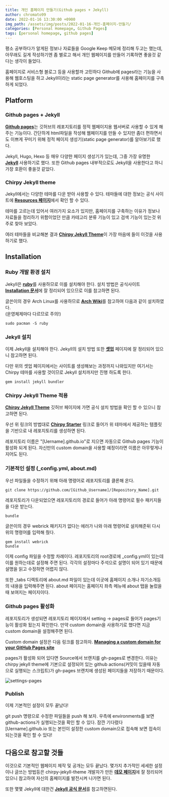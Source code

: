 ```yaml
---
title: 개인 홈페이지 만들기(Github pages + Jekyll)
author: chromato99
date: 2022-01-16 13:30:00 +0900
img_path: /assets/img/posts/2022-01-16-개인-홈페이지-만들기/
categories: [Personal Homepage, Github Pages]
tags: [personal homepage, github pages]
---
```


평소 공부하다가 알게된 정보나 자료들을 Google Keep 메모에 정리해 두고는 했는데, 아무래도 길게 작성하기엔 좀 별로고 해서 개인 웹페이지를 만들어 기록하면 좋을것 같다는 생각이 들었다.

홈페이지로 서비스형 블로그 등을 사용할까 고민하다 Github에 pages라는 기능을 사용해 웹호스팅을 하고 Jekyll이라는 static page generator를 사용해 홈페이지를 구축하게 되었다.

## Platform

### Github pages + Jekyll

[**Github pages**](https://pages.github.com)는 깃허브의 레포지토리를 정적 웹페이지용 웹서버로 사용할 수 있게 해주는 기능이다. 간단하게 html파일을 작성해 웹페이지를 만들 수 있지만 좀더 편하면서도 이쁘게 꾸미기 위해 정적 페이지 생성기(static page generator)를 알아보기로 했다.

Jekyll, Hugo, Hexo 등 매우 다양한 페이지 생성기가 있는데, 그중 가장 유명한 [**Jekyll**](https://jekyllrb-ko.github.io) 사용하기로 했다. 또한 Github pages 내부적으로도 Jekyll을 사용한다고 하니 가장 호환이 좋을것 같았다.

### Chirpy Jekyll theme

Jekyll에서는 다양한 테마를 다운 받아 사용할 수 있다. 테마들에 대한 정보는 공식 사이트에 [**Resources 페이지**](https://jekyllrb-ko.github.io/resources/)에서 확인 할 수 있다.

테마를 고르는데 있어서 여러가지 요소가 있지만, 홈페이지를 구축하는 이유가 정보나 자료들을 정리하기 위함이었던 만큼 카테고리 분류 기능이 있고 검색 기능이 있는것 위주로 찾아 보았다. 

여러 테마들을 비교해본 결과 [**Chirpy Jekyll Theme**](https://github.com/cotes2020/jekyll-theme-chirpy)이 가장 마음에 들이 이것을 사용하기로 했다.

## Installation

### Ruby 개발 환경 설치

Jekyll은 [**ruby**](https://www.ruby-lang.org/ko/)를 사용하므로 이를 설치해야 한다.
설치 방법은 공식사이트 [**Installation 문서**](https://www.ruby-lang.org/ko/documentation/installation/)에 잘 정리되어 있으므로 이를 참고하면 된다.

글쓴이의 경우 Arch Linux를 사용하므로 [**Arch Wiki**](https://wiki.archlinux.org/title/Ruby)를 참고하여 다음과 같이 설치하였다.<br>(운영체제마다 다르므로 주의!)
```shell
sudo pacman -S ruby
```

### Jekyll 설치

이제 Jekyll을 설치해야 한다. Jekyll의 설치 방법 또한 [**셋업**](https://jekyllrb-ko.github.io/docs/step-by-step/01-setup/) 페이지에 잘 정리되어 있으니 참고하면 된다.

다만 위의 셋업 페이지에서는 사이트를 생성해보는 과정까지 나와있지만 여기서는 Chirpy 테마를 사용할 것이므로 Jekyll 설치까지만 진행 하도록 한다.
```shell
gem install jekyll bundler
```

### Chirpy Jekyll Theme 적용

[**Chirpy Jekyll Theme**](https://github.com/cotes2020/jekyll-theme-chirpy) 깃허브 페이지에 가면 공식 설치 방법을 확인 할 수 있으니 참고하면 된다.

우선 위 링크의 방법대로 [**Chirpy Starter**](https://github.com/cotes2020/chirpy-starter/generate) 링크로 들어가 위 테마에서 제공하는 템플릿을 기반으로 내 레포지토리를 생성하면 된다.

레포지토리 이름은 "[Uername].github.io"로 지으면 자동으로 Github pages 기능이 활성화 되게 된다. 자신만의 custom domain을 사용할 예정이라면 이름은 아무렇게나 지어도 된다. 


### 기본적인 설정 (_config.yml, about.md)

우선 파일들을 수정하기 위해 아래 명령어로 레포지토리를 클론해 온다.

```shell
git clone https://github.com/[Github_Username]/[Repository_Name].git
```

레포지토리가 다운되었으면 레포지토리의 경로로 들어가 아래 명령어로 필수 패키지들을 다운 받는다.
```shell
bundle
```

글쓴이의 경우 webrick 패키지가 없다는 에러가 나와 아래 명령어로 설치해준뒤 다시 위의 명령어를 입력해 줬다.
```shell
gem install webrick
bundle
```

이제 config 파일을 수정할 차례이다. 레포지토리의 root경로에 _config.yml이 있는데 이를 원하는데로 설정해 주면 된다. 각각의 설정마다 주석으로 설명이 되어 있기 때문에 설명을 읽고 수정하면 어렵지 않다.

또한 _tabs 디렉토리에 about.md 파일이 있는데 이곳에 홈페이지 소개나 자기소개등의 내용을 입력해주면 된다. about 페이지는 홈페이지 좌측 메뉴에 about 탭을 눌렀을때 보여지는 페이지이다.

### Github pages 활성화

레포지토리가 생성되면 레포지토리 페이지에서 setting -> pages로 들어가 pages기능이 활성화 됬는지 확인한다. 만약 custom domain을 사용하기로 했다면 지금 custom domain을 설정해주면 된다.

Custom domain 설정은 다음 링크를 참고하자. [**Managing a custom domain for your GitHub Pages site**](https://docs.github.com/en/pages/configuring-a-custom-domain-for-your-github-pages-site/managing-a-custom-domain-for-your-github-pages-site)

pages가 활성화 되어 있다면 Source에서 브랜치를 gh-pages로 변경한다. 이유는 chirpy jekyll theme에 기본으로 설정되어 있는 github actions(커밋이 있을때 자동으로 실행되는 스크립트)가 gh-pages 브랜치에 생성된 페이지들을 저장하기 때문이다.

![settings-pages](/settings-pages.png)

### Publish

이제 기본적인 설정이 모두 끝났다!

git push 명령으로 수정한 파일들을 push 해 보자. 우측에 environments를 보면 github-actions가 실행되는것을 확인 할 수 있다. 잠깐 기다렸다 [Uername].github.io 또는 본인이 설정한 custom domain으로 접속해 보면 접속이 되는것을 확인 할 수 있다!

## 다음으로 참고할 것들

이것으로 기본적인 웹페이지 제작 및 공개는 모두 끝났다. 몇가지 추가적인 세세한 설정이나 글쓰는 방법등은 chirpy-jekyll-theme 개발자가 만든 [**데모 페이지**](https://chirpy.cotes.page)에 잘 정리되어 있으니 참고하여 자신의 홈페이지를 발전시켜 나가면 된다.

또한 몇몇 Jekyll에 대한건 [**Jekyll 공식 문서**](https://jekyllrb-ko.github.io/docs/)를 참고하면된다.
